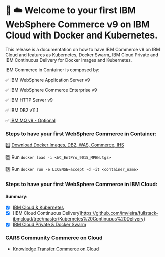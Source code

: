# :whale: :cloud: Welcome to your first IBM WebSphere Commerce v9 on IBM Cloud with Docker and Kubernetes.

This release is a documentation on how to have IBM Commerce v9 on IBM Cloud and features as Kubernetes, Docker Swarm, IBM Cloud Private and IBM Continuous Delivery for Docker Images and Kubernetes.

IBM Commerce in Container is composed by:

✅ IBM WebSphere Application Server v9

✅ IBM WebSphere Commerce Enterprise v9

✅ IBM HTTP Server v9

✅ IBM DB2 v11.1

✅ [IBM MQ v9 - Optional](https://hub.docker.com/r/ibmcom/mq/)
 
### Steps to have your first WebSphere Commerce in Container:

:one: [Download Docker Images, DB2, WAS, Commerce, IHS](https://www.ibm.com/support/knowledgecenter/en/SSZLC2_9.0.0/com.ibm.commerce.install.doc/refs/rigbackuppak.htm)

:two: Run `docker load -i <WC_EntPro_9015_MPEN.tgz>`

:three: Run `docker run -e LICENSE=accept -d -it <container_name>`

### Steps to have your first WebSphere Commerce in IBM Cloud:

#### Summary:

- [X] [IBM Cloud & Kubernetes](https://github.com/imvieira/fullstack-ibmcloud/tree/master/Commerce%20IBM%20Cloud%20%26%20Kubernetes)
- [X] [IBM Cloud Continuous Delivery]https://github.com/imvieira/fullstack-ibmcloud/tree/master/Kubernetes%20Continuous%20Delivery)
- [X] [IBM Cloud Private & Docker Swarm](https://github.com/imvieira/fullstack-ibmcloud/tree/master/Commerce%20IBM%20Cloud%20Private%20%26%20Docker%20Swarm)

### GARS Community Commerce on Cloud
- [Knowledge Transfer Commerce on Cloud](https://ibm.ent.box.com/folder/71229172025)
